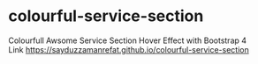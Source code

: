 # colourful-service-section
Colourfull Awsome Service Section Hover Effect with Bootstrap 4
<br>
Link https://sayduzzamanrefat.github.io/colourful-service-section

